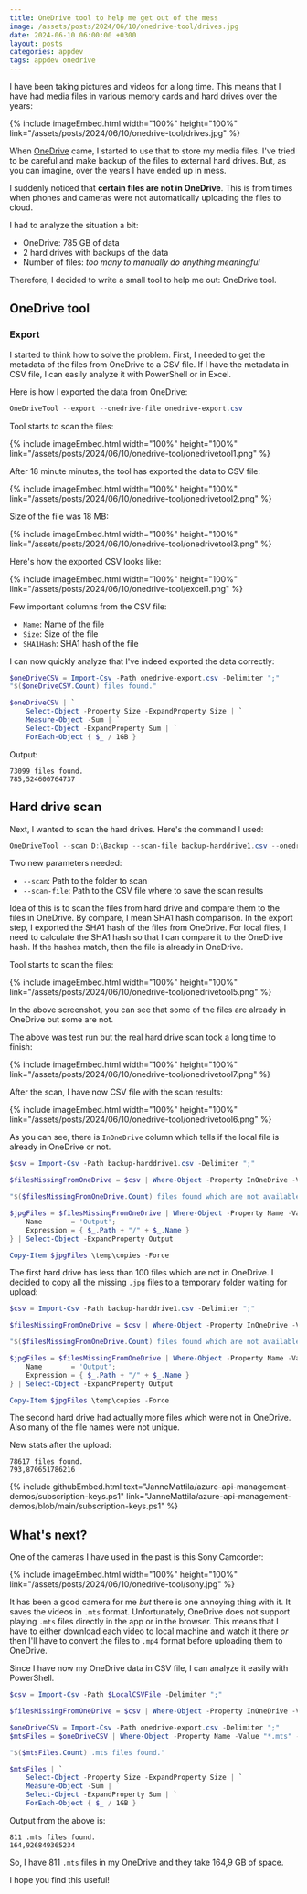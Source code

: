 ```yaml
---
title: OneDrive tool to help me get out of the mess
image: /assets/posts/2024/06/10/onedrive-tool/drives.jpg
date: 2024-06-10 06:00:00 +0300
layout: posts
categories: appdev
tags: appdev onedrive
---
```


I have been taking pictures and videos for a long time.
This means that I have had media files in various memory cards and hard drives over the years:

{% include imageEmbed.html width="100%" height="100%" link="/assets/posts/2024/06/10/onedrive-tool/drives.jpg" %}

When
[OneDrive](https://www.microsoft.com/en-us/microsoft-365/onedrive/online-cloud-storage)
came, I started to use that to store my media files.
I've tried to be careful and make backup of the files to external hard drives.
But, as you can imagine, over the years I have ended up in mess.

I suddenly noticed that **certain files are not in OneDrive**.
This is from times when phones and cameras were not automatically uploading the files to cloud.

I had to analyze the situation a bit:

- OneDrive: 785 GB of data
- 2 hard drives with backups of the data
- Number of files: _too many to manually do anything meaningful_

Therefore, I decided to write a small tool to help me out: OneDrive tool.

## OneDrive tool

### Export

I started to think how to solve the problem.
First, I needed to get the metadata of the files from OneDrive to a CSV file.
If I have the metadata in CSV file,
I can easily analyze it with PowerShell or in Excel.

Here is how I exported the data from OneDrive:

```powershell
OneDriveTool --export --onedrive-file onedrive-export.csv
```

Tool starts to scan the files:

{% include imageEmbed.html width="100%" height="100%" link="/assets/posts/2024/06/10/onedrive-tool/onedrivetool1.png" %}

After 18 minute minutes, the tool has exported the data to CSV file:

{% include imageEmbed.html width="100%" height="100%" link="/assets/posts/2024/06/10/onedrive-tool/onedrivetool2.png" %}

Size of the file was 18 MB:

{% include imageEmbed.html width="100%" height="100%" link="/assets/posts/2024/06/10/onedrive-tool/onedrivetool3.png" %}

Here's how the exported CSV looks like:

{% include imageEmbed.html width="100%" height="100%" link="/assets/posts/2024/06/10/onedrive-tool/excel1.png" %}

Few important columns from the CSV file:

- `Name`: Name of the file
- `Size`: Size of the file
- `SHA1Hash`: SHA1 hash of the file

I can now quickly analyze that I've indeed exported the data correctly:

```powershell
$oneDriveCSV = Import-Csv -Path onedrive-export.csv -Delimiter ";"
"$($oneDriveCSV.Count) files found."

$oneDriveCSV | `
    Select-Object -Property Size -ExpandProperty Size | `
    Measure-Object -Sum | `
    Select-Object -ExpandProperty Sum | `
    ForEach-Object { $_ / 1GB }
```

Output:

```
73099 files found.
785,524600764737
```

## Hard drive scan

Next, I wanted to scan the hard drives.
Here's the command I used:

```powershell
OneDriveTool --scan D:\Backup --scan-file backup-harddrive1.csv --onedrive-file onedrive-export.csv
```

Two new parameters needed:

- `--scan`: Path to the folder to scan
- `--scan-file`: Path to the CSV file where to save the scan results

Idea of this is to scan the files from hard drive and compare them to the files in OneDrive.
By compare, I mean SHA1 hash comparison. In the export step, I exported the SHA1 hash of the files
from OneDrive.
For local files, I need to calculate the SHA1 hash so that I can compare it to the OneDrive hash.
If the hashes match, then the file is already in OneDrive.

Tool starts to scan the files:

{% include imageEmbed.html width="100%" height="100%" link="/assets/posts/2024/06/10/onedrive-tool/onedrivetool5.png" %}

In the above screenshot, you can see that some of the files are already in OneDrive but some are not.

The above was test run but the real hard drive scan took a long time to finish:

{% include imageEmbed.html width="100%" height="100%" link="/assets/posts/2024/06/10/onedrive-tool/onedrivetool7.png" %}

After the scan, I have now CSV file with the scan results:

{% include imageEmbed.html width="100%" height="100%" link="/assets/posts/2024/06/10/onedrive-tool/onedrivetool6.png" %}

As you can see, there is `InOneDrive` column which tells if the local file is already in OneDrive or not.

```powershell
$csv = Import-Csv -Path backup-harddrive1.csv -Delimiter ";"

$filesMissingFromOneDrive = $csv | Where-Object -Property InOneDrive -Value "FALSE" -EQ

"$($filesMissingFromOneDrive.Count) files found which are not available in OneDrive"

$jpgFiles = $filesMissingFromOneDrive | Where-Object -Property Name -Value "*.jpg" -Like | Select-Object @{
    Name       = 'Output';
    Expression = { $_.Path + "/" + $_.Name }
} | Select-Object -ExpandProperty Output

Copy-Item $jpgFiles \temp\copies -Force
```

The first hard drive has less than 100 files which are not in OneDrive.
I decided to copy all the missing `.jpg` files to a temporary folder waiting for upload:

```powershell
$csv = Import-Csv -Path backup-harddrive1.csv -Delimiter ";"

$filesMissingFromOneDrive = $csv | Where-Object -Property InOneDrive -Value "FALSE" -EQ

"$($filesMissingFromOneDrive.Count) files found which are not available in OneDrive"

$jpgFiles = $filesMissingFromOneDrive | Where-Object -Property Name -Value "*.jpg" -Like | Select-Object @{
    Name       = 'Output';
    Expression = { $_.Path + "/" + $_.Name }
} | Select-Object -ExpandProperty Output

Copy-Item $jpgFiles \temp\copies -Force
```

The second hard drive had actually more files which were not in OneDrive.
Also many of the file names were not unique.

New stats after the upload:

```
78617 files found.
793,870651786216
```

{% include githubEmbed.html text="JanneMattila/azure-api-management-demos/subscription-keys.ps1" link="JanneMattila/azure-api-management-demos/blob/main/subscription-keys.ps1" %}

## What's next?

One of the cameras I have used in the past is this Sony Camcorder:

{% include imageEmbed.html width="100%" height="100%" link="/assets/posts/2024/06/10/onedrive-tool/sony.jpg" %}

It has been a good camera for me _but_ there is one annoying thing with it.
It saves the videos in `.mts` format. Unfortunately, OneDrive does not support playing `.mts` files
directly in the app or in the browser. This means that I have to either download
each video to local machine and watch it there _or_
then I'll have to convert the files to `.mp4` format before uploading them to OneDrive.

Since I have now my OneDrive data in CSV file, I can analyze it easily with PowerShell.

```powershell
$csv = Import-Csv -Path $LocalCSVFile -Delimiter ";"

$filesMissingFromOneDrive = $csv | Where-Object -Property InOneDrive -Value "FALSE" -EQ

```

```powershell
$oneDriveCSV = Import-Csv -Path onedrive-export.csv -Delimiter ";"
$mtsFiles = $oneDriveCSV | Where-Object -Property Name -Value "*.mts" -Like

"$($mtsFiles.Count) .mts files found."

$mtsFiles | `
    Select-Object -Property Size -ExpandProperty Size | `
    Measure-Object -Sum | `
    Select-Object -ExpandProperty Sum | `
    ForEach-Object { $_ / 1GB }
```

Output from the above is:

```
811 .mts files found.
164,926849365234
```

So, I have 811 `.mts` files in my OneDrive and they take 164,9 GB of space.

I hope you find this useful!
